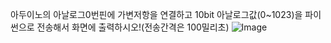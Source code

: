 아두이노의 아날로그0번핀에 가변저항을 연결하고 10bit 아날로그값(0~1023)을 파이썬으로 전송해서 화면에 출력하시오!(전송간격은 100밀리초)
![Image](https://github.com/user-attachments/assets/7cc722aa-5a4e-4306-a1b4-9da91b6c00fa)
